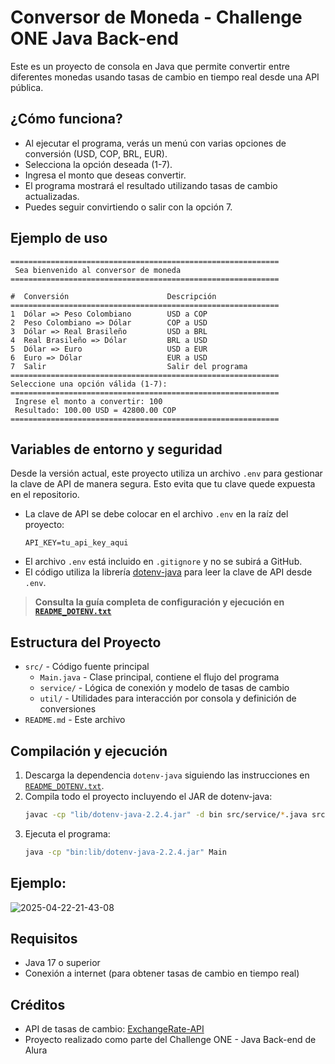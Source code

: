 # Conversor de Moneda - Challenge ONE Java Back-end

Este es un proyecto de consola en Java que permite convertir entre diferentes monedas usando tasas de cambio en tiempo real desde una API pública.

## ¿Cómo funciona?

- Al ejecutar el programa, verás un menú con varias opciones de conversión (USD, COP, BRL, EUR).
- Selecciona la opción deseada (1-7).
- Ingresa el monto que deseas convertir.
- El programa mostrará el resultado utilizando tasas de cambio actualizadas.
- Puedes seguir convirtiendo o salir con la opción 7.

## Ejemplo de uso

```
============================================================
 Sea bienvenido al conversor de moneda 
============================================================

#  Conversión                      Descripción
============================================================
1  Dólar => Peso Colombiano        USD a COP
2  Peso Colombiano => Dólar        COP a USD
3  Dólar => Real Brasileño         USD a BRL
4  Real Brasileño => Dólar         BRL a USD
5  Dólar => Euro                   USD a EUR
6  Euro => Dólar                   EUR a USD
7  Salir                           Salir del programa
============================================================
Seleccione una opción válida (1-7):
============================================================
 Ingrese el monto a convertir: 100
 Resultado: 100.00 USD = 42800.00 COP
============================================================
```

## Variables de entorno y seguridad

Desde la versión actual, este proyecto utiliza un archivo `.env` para gestionar la clave de API de manera segura. Esto evita que tu clave quede expuesta en el repositorio.

- La clave de API se debe colocar en el archivo `.env` en la raíz del proyecto:
  ```
  API_KEY=tu_api_key_aqui
  ```
- El archivo `.env` está incluido en `.gitignore` y no se subirá a GitHub.
- El código utiliza la librería [dotenv-java](https://github.com/cdimascio/dotenv-java) para leer la clave de API desde `.env`.

> **Consulta la guía completa de configuración y ejecución en [`README_DOTENV.txt`](README_DOTENV.md)**

## Estructura del Proyecto

- `src/` - Código fuente principal
  - `Main.java` - Clase principal, contiene el flujo del programa
  - `service/` - Lógica de conexión y modelo de tasas de cambio
  - `util/` - Utilidades para interacción por consola y definición de conversiones
- `README.md` - Este archivo

## Compilación y ejecución

1. Descarga la dependencia `dotenv-java` siguiendo las instrucciones en [`README_DOTENV.txt`](README_DOTENV.txt).
2. Compila todo el proyecto incluyendo el JAR de dotenv-java:
   ```sh
   javac -cp "lib/dotenv-java-2.2.4.jar" -d bin src/service/*.java src/util/*.java src/Main.java
   ```
3. Ejecuta el programa:
   ```sh
   java -cp "bin:lib/dotenv-java-2.2.4.jar" Main
   ```

## Ejemplo:

![2025-04-22-21-43-08](https://github.com/user-attachments/assets/c516a3bb-d605-44ed-8dea-a6dbf1d914a8)


## Requisitos
- Java 17 o superior
- Conexión a internet (para obtener tasas de cambio en tiempo real)

## Créditos
- API de tasas de cambio: [ExchangeRate-API](https://www.exchangerate-api.com/)
- Proyecto realizado como parte del Challenge ONE - Java Back-end de Alura
